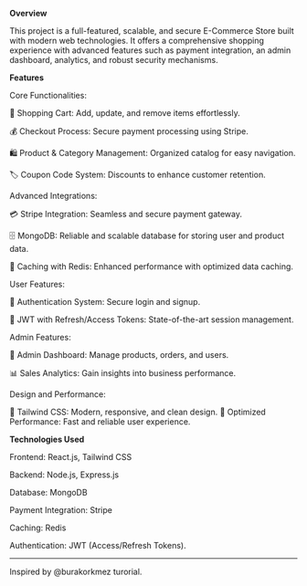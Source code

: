 **Overview**

This project is a full-featured, scalable, and secure E-Commerce Store built with modern web technologies. It offers a comprehensive shopping experience with advanced features such as payment integration, an admin dashboard, analytics, and robust security mechanisms. 

**Features**

Core Functionalities:

🛒 Shopping Cart: Add, update, and remove items effortlessly.

💰 Checkout Process: Secure payment processing using Stripe.

🛍️ Product & Category Management: Organized catalog for easy navigation.

🏷️ Coupon Code System: Discounts to enhance customer retention.

Advanced Integrations:

💳 Stripe Integration: Seamless and secure payment gateway.

🗄️ MongoDB: Reliable and scalable database for storing user and product data.

🚀 Caching with Redis: Enhanced performance with optimized data caching.

User Features: 

🔐 Authentication System: Secure login and signup.

🔑 JWT with Refresh/Access Tokens: State-of-the-art session management.

Admin Features:

👑 Admin Dashboard: Manage products, orders, and users.

📊 Sales Analytics: Gain insights into business performance.

Design and Performance:

🎨 Tailwind CSS: Modern, responsive, and clean design.
🚀 Optimized Performance: Fast and reliable user experience.

**Technologies Used**

Frontend: React.js, Tailwind CSS

Backend: Node.js, Express.js

Database: MongoDB

Payment Integration: Stripe

Caching: Redis

Authentication: JWT (Access/Refresh Tokens).

----

Inspired by @burakorkmez turorial.


